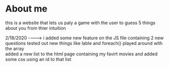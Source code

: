 # About me 

this  is a website that  lets us paly a game with the user to guess 5 things about you from thier intuition

2/18/2020 ---->
i added some new feature on the JS file containing  2 new questions 
tested  out new things like lable and foreach() 
played around with the array  
added a new list to the html page containing my favirt movies and added some css using an id to that list 

